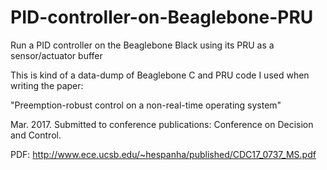 # PID-controller-on-Beaglebone-PRU

Run a PID controller on the Beaglebone Black using its PRU as a sensor/actuator buffer

This is kind of a data-dump of Beaglebone C and PRU code I used when writing the paper:

"Preemption-robust control on a non-real-time operating system" 

Mar. 2017. Submitted to conference publications: Conference on Decision and Control.

PDF: http://www.ece.ucsb.edu/~hespanha/published/CDC17_0737_MS.pdf